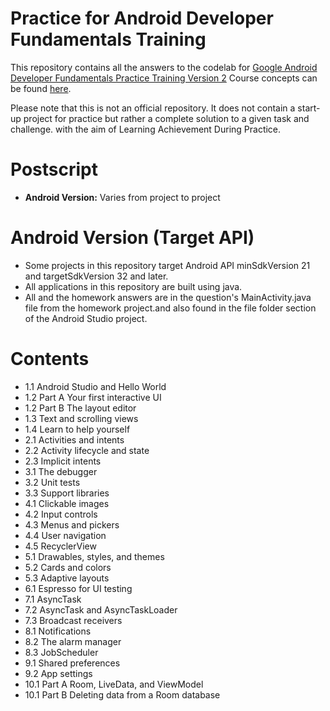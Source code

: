 # Practice for Android Developer Fundamentals Training
This repository contains all the answers to the codelab for [Google Android Developer Fundamentals Practice Training Version 2](https://developer.android.com/courses/fundamentals-training/toc-v2)
Course concepts can be found [here](https://google-developer-training.github.io/android-developer-fundamentals-course-concepts-v2/).

Please note that this is not an official repository. It does not contain a start-up project for practice but rather a complete solution to a given task and challenge.
with the aim of Learning Achievement During Practice.

# Postscript
* __Android Version:__ Varies from project to project
# Android Version (Target API)
* Some projects in this repository target Android API minSdkVersion 21 and targetSdkVersion 32 and later.
* All applications in this repository are built using java.
* All and the homework answers are in the question's MainActivity.java file from the homework project.and also found in the file folder section of the Android Studio project. 

# Contents
* 1.1 Android Studio and Hello World
* 1.2 Part A Your first interactive UI
* 1.2 Part B The layout editor
* 1.3 Text and scrolling views
* 1.4 Learn to help yourself
* 2.1 Activities and intents
* 2.2 Activity lifecycle and state
* 2.3 Implicit intents
* 3.1 The debugger
* 3.2 Unit tests
* 3.3 Support libraries
* 4.1 Clickable images
* 4.2 Input controls
* 4.3 Menus and pickers
* 4.4 User navigation
* 4.5 RecyclerView
* 5.1 Drawables, styles, and themes
* 5.2 Cards and colors
* 5.3 Adaptive layouts
* 6.1 Espresso for UI testing
* 7.1 AsyncTask
* 7.2 AsyncTask and AsyncTaskLoader
* 7.3 Broadcast receivers
* 8.1 Notifications
* 8.2 The alarm manager
* 8.3 JobScheduler
* 9.1 Shared preferences
* 9.2 App settings
* 10.1 Part A Room, LiveData, and ViewModel
* 10.1 Part B Deleting data from a Room database